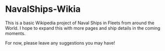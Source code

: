 # NavalShips-Wikia
This is a basic Wikipedia project of Naval Ships in Fleets from around the World. I hope to expand this with more pages and ship details in the coming moments.

For now, please leave any suggestions you may have!

